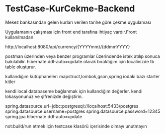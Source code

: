 # TestCase-KurCekme-Backend
Mekez bankasından gelen kurları verilen tarihe göre çekme uygulaması

Uygulamanın çalışması için front end tarafına ihtiyaç vardır.Front kullanılmadan

http://localhost:8080/api/currency/{YYYYmm}/{ddmmYYYY} 

postman üzerinden veya benzer programlar üzerindende istek atılıp sonuca bakılabilir.
hibernate.ddl-auto=update olarak bıraktığım için localinizde tb table oluşturur.


kullandığım kütüphaneler:
mapstruct,lombok,gson,spring iodaki bazı starter kitler


kendi local databaseme bağlanmak için kullandığım değerler.
kendi lokasyonunuz ve şifrenizde değiştirin.

spring.datasource.url=jdbc:postgresql://localhost:5433/postgres
spring.datasource.username=postgres
spring.datasource.password=12345
spring.jpa.hibernate.ddl-auto=update





not:build/run etmek için testcase klasörü içerisinde olmayı unutmayın

